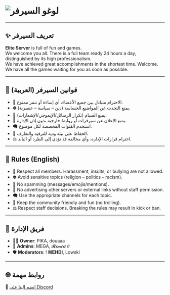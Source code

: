 # ![لوغو السيرفر](ELITE.gif)

---

## ✨ تعريف السيرفر
**Elite Server** is full of fun and games.  
We welcome you all. There is a full team ready 24 hours a day, distinguished by its high professionalism.  
We have achieved great accomplishments in the shortest time. Welcome.  
We have all the games waiting for you as soon as possible.  

---

## 📜 قوانين السيرفر (العربية)
- 🤝 الاحترام متبادل بين جميع الأعضاء، أي إساءة أو تنمر ممنوع.  
- ⛔ يمنع التحدث عن المواضيع الحساسة (دين – سياسة – عنصرية).  
- 🔕 يمنع السبام (تكرار الرسائل/الإيموجي/الإشعارات).  
- 📢 يمنع الإعلان عن سيرفرات أو روابط خارجية بدون إذن الإدارة.  
- 🗨️ استخدم القنوات المخصصة لكل موضوع.  
- 🎉 الحفاظ على بيئة ودية للترفيه والتعارف.  
- ⚖️ احترام قرارات الإدارة، وأي مخالفة قد تؤدي إلى الطرد أو الباند.  

---

## 📜 Rules (English)
- 🤝 Respect all members. Harassment, insults, or bullying are not allowed.  
- ⛔ Avoid sensitive topics (religion – politics – racism).  
- 🔕 No spamming (messages/emojis/mentions).  
- 📢 No advertising other servers or external links without staff permission.  
- 🗨️ Use the appropriate channels for each topic.  
- 🎉 Keep the community friendly and fun (no trolling).  
- ⚖️ Respect staff decisions. Breaking the rules may result in kick or ban.  

---

## 👑 فريق الإدارة
- 🧑‍💻 **Owner**: PIKA, douaaa  
- 🔧 **Admins**: MEGA, 𝓡𝓲𝓶𝓲𝓲𝓲 𝜗  
- 🛡️ **Moderators**: ! 𝐌𝐄𝐇𝐃𝐈, Lowski  

---

## 🌐 روابط مهمة
🔗 [انضم إلينا على Discord](https://discord.gg/elite1)  

